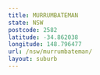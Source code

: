 ```yaml
---
title: MURRUMBATEMAN
state: NSW
postcode: 2582
latitude: -34.862038
longitude: 148.796477
url: /nsw/murrumbateman/
layout: suburb
---
```

